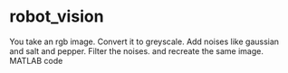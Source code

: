 # robot_vision
You take an rgb image. 
Convert it to greyscale.
Add noises like gaussian and salt and pepper.
Filter the noises.
and recreate the same image.
MATLAB code
